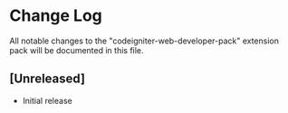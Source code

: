 # Change Log

All notable changes to the "codeigniter-web-developer-pack" extension pack will be documented in this file.

## [Unreleased]

- Initial release

